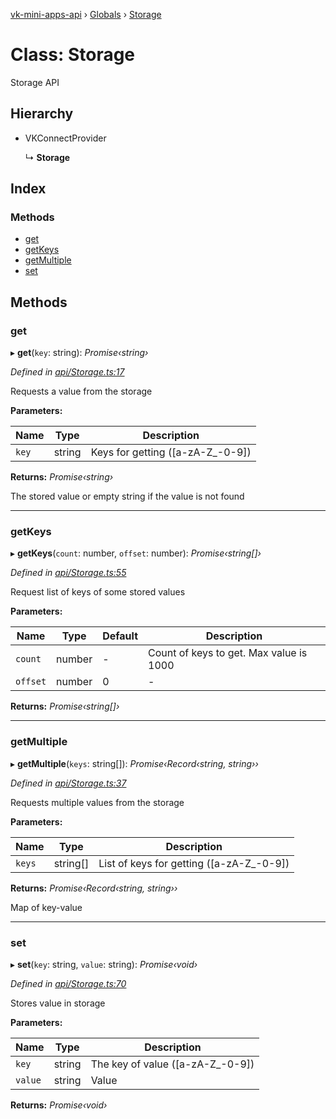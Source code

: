 [vk-mini-apps-api](../README.md) › [Globals](../globals.md) › [Storage](storage.md)

# Class: Storage

Storage API

## Hierarchy

* VKConnectProvider

  ↳ **Storage**

## Index

### Methods

* [get](storage.md#get)
* [getKeys](storage.md#getkeys)
* [getMultiple](storage.md#getmultiple)
* [set](storage.md#set)

## Methods

###  get

▸ **get**(`key`: string): *Promise‹string›*

*Defined in [api/Storage.ts:17](https://github.com/VKCOM/vk-mini-apps-api/blob/aa96c54/src/api/Storage.ts#L17)*

Requests a value from the storage

**Parameters:**

Name | Type | Description |
------ | ------ | ------ |
`key` | string | Keys for getting ([a-zA-Z_\-0-9])  |

**Returns:** *Promise‹string›*

The stored value or empty string if the value is not found

___

###  getKeys

▸ **getKeys**(`count`: number, `offset`: number): *Promise‹string[]›*

*Defined in [api/Storage.ts:55](https://github.com/VKCOM/vk-mini-apps-api/blob/aa96c54/src/api/Storage.ts#L55)*

Request list of keys of some stored values

**Parameters:**

Name | Type | Default | Description |
------ | ------ | ------ | ------ |
`count` | number | - | Count of keys to get. Max value is 1000 |
`offset` | number | 0 | - |

**Returns:** *Promise‹string[]›*

___

###  getMultiple

▸ **getMultiple**(`keys`: string[]): *Promise‹Record‹string, string››*

*Defined in [api/Storage.ts:37](https://github.com/VKCOM/vk-mini-apps-api/blob/aa96c54/src/api/Storage.ts#L37)*

Requests multiple values from the storage

**Parameters:**

Name | Type | Description |
------ | ------ | ------ |
`keys` | string[] | List of keys for getting ([a-zA-Z_\-0-9])  |

**Returns:** *Promise‹Record‹string, string››*

Map of key-value

___

###  set

▸ **set**(`key`: string, `value`: string): *Promise‹void›*

*Defined in [api/Storage.ts:70](https://github.com/VKCOM/vk-mini-apps-api/blob/aa96c54/src/api/Storage.ts#L70)*

Stores value in storage

**Parameters:**

Name | Type | Description |
------ | ------ | ------ |
`key` | string | The key of value ([a-zA-Z_\-0-9]) |
`value` | string | Value  |

**Returns:** *Promise‹void›*
